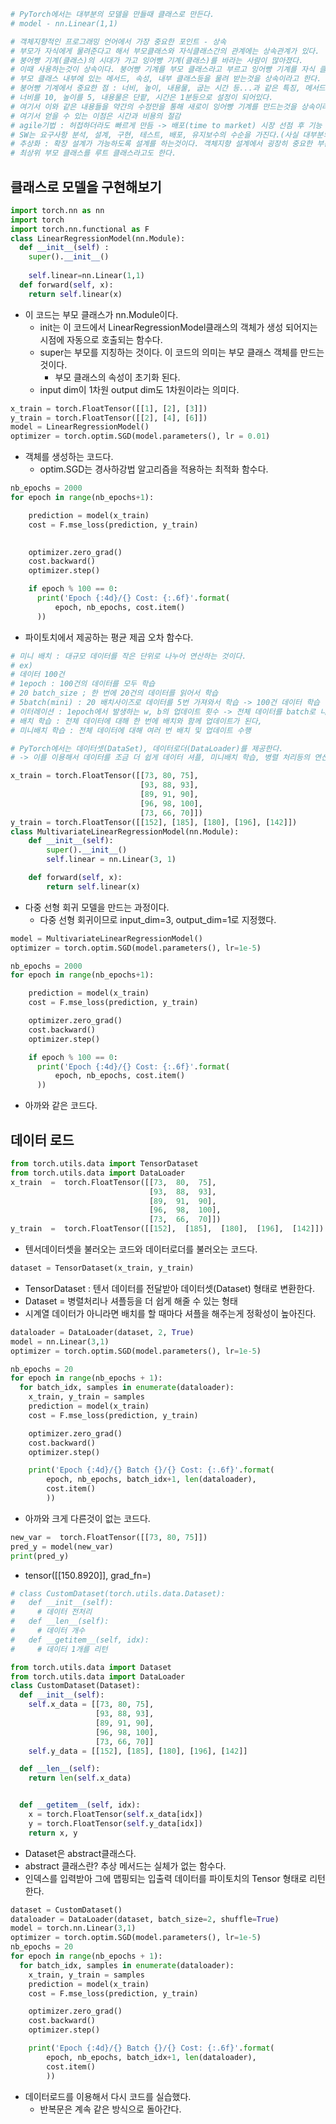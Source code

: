 ```python
# PyTorch에서는 대부분의 모델을 만들때 클래스로 만든다.
# model - nn.Linear(1,1)

# 객체지향적인 프로그래밍 언어에서 가장 중요한 포인트 - 상속
# 부모가 자식에게 물려준다고 해서 부모클래스와 자식클래스간의 관계에는 상속관계가 있다.
# 붕어빵 기계(클래스)의 시대가 가고 잉어빵 기계(클래스)를 바라는 사람이 많아졌다.
# 이때 사용하는것이 상속이다. 붕어빵 기계를 부모 클래스라고 부르고 잉어빵 기계를 자식 클래스라고 부른다.
# 부모 클래스 내부에 있는 메서드, 속성, 내부 클래스등을 물려 받는것을 상속이라고 한다.
# 붕어빵 기계에서 중요한 점 : 너비, 높이, 내용물, 굽는 시간 등...과 같은 특징, 메서드 등이 있다.
# 너비를 10, 높이를 5, 내용물은 단팥, 시간은 1분등으로 설정이 되어있다.
# 여기서 이와 같은 내용들을 약간의 수정만을 통해 새로이 잉어빵 기계를 만드는것을 상속이라고 한다.
# 여기서 얻을 수 있는 이점은 시간과 비용의 절감
# agile기법 : 허접하더라도 빠르게 만듬 -> 배포(time to market) 시장 선점 후 기능 개선
# SW는 요구사항 분석, 설계, 구현, 테스트, 배포, 유지보수의 수순을 가진다.(사실 대부분의 개발은 이러한 과정을 가진다.)
# 추상화 : 확장 설계가 가능하도록 설계를 하는것이다. 객체지향 설계에서 굉장히 중요한 부분 중 하나다.
# 최상위 부모 클래스를 루트 클래스라고도 한다.
```

## 클래스로 모델을 구현해보기

```python
import torch.nn as nn
import torch
import torch.nn.functional as F
class LinearRegressionModel(nn.Module):
  def __init__(self) : 
    super().__init__() 
  
    self.linear=nn.Linear(1,1) 
  def forward(self, x):
    return self.linear(x)
```
- 이 코드는 부모 클래스가 nn.Module이다.
    - init는 이 코드에서 LinearRegressionModel클래스의 객체가 생성 되어지는 시점에 자동으로 호출되는 함수다.
    - super는 부모를 지칭하는 것이다. 이 코드의 의미는 부모 클래스 객체를 만드는 것이다.
        - 부모 클래스의 속성이 초기화 된다.
    - input dim이 1차원 output dim도 1차원이라는 의미다.

```python
x_train = torch.FloatTensor([[1], [2], [3]])
y_train = torch.FloatTensor([[2], [4], [6]])
model = LinearRegressionModel()
optimizer = torch.optim.SGD(model.parameters(), lr = 0.01)
```
- 객체를 생성하는 코드다.
    - optim.SGD는 경사하강법 알고리즘을 적용하는 최적화 함수다.

```python
nb_epochs = 2000
for epoch in range(nb_epochs+1):

    prediction = model(x_train)
    cost = F.mse_loss(prediction, y_train)

   
    optimizer.zero_grad()
    cost.backward()
    optimizer.step()

    if epoch % 100 == 0:
      print('Epoch {:4d}/{} Cost: {:.6f}'.format(
          epoch, nb_epochs, cost.item()
      ))
```
- 파이토치에서 제공하는 평균 제곱 오차 함수다.

```python
# 미니 배치 : 대규모 데이터를 작은 단위로 나누어 연산하는 것이다.
# ex)
# 데이터 100건
# 1epoch : 100건의 데이터를 모두 학습
# 20 batch_size ; 한 번에 20건의 데이터를 읽어서 학습
# 5batch(mini) : 20 배치사이즈로 데이터를 5번 가져와서 학습 -> 100건 데이터 학습 -> 전체 데이터를 batch_size로 나눈 값이 batch가 된다.
# 이터레이션 : 1epoch에서 발생하는 w, b의 업데이트 횟수 -> 전체 데이터를 batch로 나눈 값이 이터레이션이다.
# 배치 학습 : 전체 데이터에 대해 한 번에 배치와 함께 업데이트가 된다,
# 미니배치 학습 : 전체 데이터에 대해 여러 번 배치 및 업데이트 수행

# PyTorch에서는 데이터셋(DataSet), 데이터로더(DataLoader)를 제공한다.
# -> 이를 이용해서 데이터를 조금 더 쉽게 데이터 셔플, 미니배치 학습, 병렬 처리등의 연산을 빠르게 할 수 있다.
```
```python
x_train = torch.FloatTensor([[73, 80, 75],
                             [93, 88, 93],
                             [89, 91, 90],
                             [96, 98, 100],
                             [73, 66, 70]])
y_train = torch.FloatTensor([[152], [185], [180], [196], [142]])
class MultivariateLinearRegressionModel(nn.Module):
    def __init__(self):
        super().__init__()
        self.linear = nn.Linear(3, 1)

    def forward(self, x):
        return self.linear(x)
```
- 다중 선형 회귀 모델을 만드는 과정이다.
    - 다중 선형 회귀이므로 input_dim=3, output_dim=1로 지정했다.

```python
model = MultivariateLinearRegressionModel()
optimizer = torch.optim.SGD(model.parameters(), lr=1e-5)
```
```python
nb_epochs = 2000
for epoch in range(nb_epochs+1):

    prediction = model(x_train)
    cost = F.mse_loss(prediction, y_train)

    optimizer.zero_grad()
    cost.backward()
    optimizer.step()

    if epoch % 100 == 0:
      print('Epoch {:4d}/{} Cost: {:.6f}'.format(
          epoch, nb_epochs, cost.item()
      ))
```
- 아까와 같은 코드다.

## 데이터 로드

```python
from torch.utils.data import TensorDataset 
from torch.utils.data import DataLoader 
x_train  =  torch.FloatTensor([[73,  80,  75],
                               [93,  88,  93],
                               [89,  91,  90],
                               [96,  98,  100],
                               [73,  66,  70]])
y_train  =  torch.FloatTensor([[152],  [185],  [180],  [196],  [142]])
```
- 텐서데이터셋을 불러오는 코드와 데이터로더를 불러오는 코드다.

```python
dataset = TensorDataset(x_train, y_train)
```
- TensorDataset :  텐서 데이터를 전달받아 데이터셋(Dataset) 형태로 변환한다.
- Dataset = 병렬처리나 셔플등을 더 쉽게 해줄 수 있는 형태
- 시계열 데이터가 아니라면 배치를 할 때마다 셔플을 해주는게 정확성이 높아진다.

```python
dataloader = DataLoader(dataset, 2, True)
model = nn.Linear(3,1)
optimizer = torch.optim.SGD(model.parameters(), lr=1e-5)
```
```python
nb_epochs = 20
for epoch in range(nb_epochs + 1):
  for batch_idx, samples in enumerate(dataloader):
    x_train, y_train = samples
    prediction = model(x_train)
    cost = F.mse_loss(prediction, y_train)

    optimizer.zero_grad()
    cost.backward()
    optimizer.step()

    print('Epoch {:4d}/{} Batch {}/{} Cost: {:.6f}'.format(
        epoch, nb_epochs, batch_idx+1, len(dataloader),
        cost.item()
        ))
```
- 아까와 크게 다른것이 없는 코드다.

```python
new_var =  torch.FloatTensor([[73, 80, 75]])
pred_y = model(new_var)
print(pred_y)
```
- tensor([[150.8920]], grad_fn=<AddmmBackward0>)

```python
# class CustomDataset(torch.utils.data.Dataset):
#   def __init__(self):
#     # 데이터 전처리
#   def __len__(self):
#     # 데이터 개수
#   def __getitem__(self, idx):
#     # 데이터 1개를 리턴
```

```python
from torch.utils.data import Dataset
from torch.utils.data import DataLoader
class CustomDataset(Dataset): 
  def __init__(self):
    self.x_data = [[73, 80, 75],
                   [93, 88, 93],
                   [89, 91, 90],
                   [96, 98, 100],
                   [73, 66, 70]]
    self.y_data = [[152], [185], [180], [196], [142]]

  def __len__(self):
    return len(self.x_data)


  def __getitem__(self, idx):
    x = torch.FloatTensor(self.x_data[idx])
    y = torch.FloatTensor(self.y_data[idx])
    return x, y
```
- Dataset은 abstract클래스다.
- abstract 클래스란? 추상 메서드는 실체가 없는 함수다.
- 인덱스를 입력받아 그에 맵핑되는 입출력 데이터를 파이토치의 Tensor 형태로 리턴한다.

```python
dataset = CustomDataset()
dataloader = DataLoader(dataset, batch_size=2, shuffle=True)
model = torch.nn.Linear(3,1)
optimizer = torch.optim.SGD(model.parameters(), lr=1e-5)
nb_epochs = 20
for epoch in range(nb_epochs + 1):
  for batch_idx, samples in enumerate(dataloader):
    x_train, y_train = samples
    prediction = model(x_train)
    cost = F.mse_loss(prediction, y_train)

    optimizer.zero_grad()
    cost.backward()
    optimizer.step()

    print('Epoch {:4d}/{} Batch {}/{} Cost: {:.6f}'.format(
        epoch, nb_epochs, batch_idx+1, len(dataloader),
        cost.item()
        ))
```
- 데이터로드를 이용해서 다시 코드를 실습했다.
    - 반복문은 계속 같은 방식으로 돌아간다.
